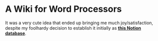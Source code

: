# A Wiki for Word Processors

It was a very cute idea that ended up bringing me much joy/satisfaction, despite my foolhardy decision to establish it initially as [**this Notion database**](https://rotund.notion.site/0f3f754d5a4b46cb99bd3e1c0a2e1159?v=c03c9e0fbb4a4dc2a2fb3a219b2a1aa4).